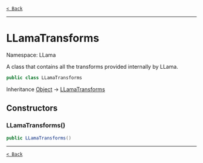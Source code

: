 [`< Back`](./)

---

# LLamaTransforms

Namespace: LLama

A class that contains all the transforms provided internally by LLama.

```csharp
public class LLamaTransforms
```

Inheritance [Object](https://docs.microsoft.com/en-us/dotnet/api/system.object) → [LLamaTransforms](./llama.llamatransforms.md)

## Constructors

### **LLamaTransforms()**

```csharp
public LLamaTransforms()
```

---

[`< Back`](./)
